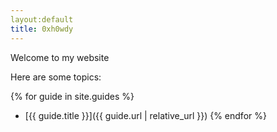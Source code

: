 ```yaml
---
layout:default
title: 0xh0wdy
---
```

Welcome to my website

Here are some topics:

{% for guide in site.guides %}
- [{{ guide.title }}]({{ guide.url | relative_url }})
{% endfor %}
